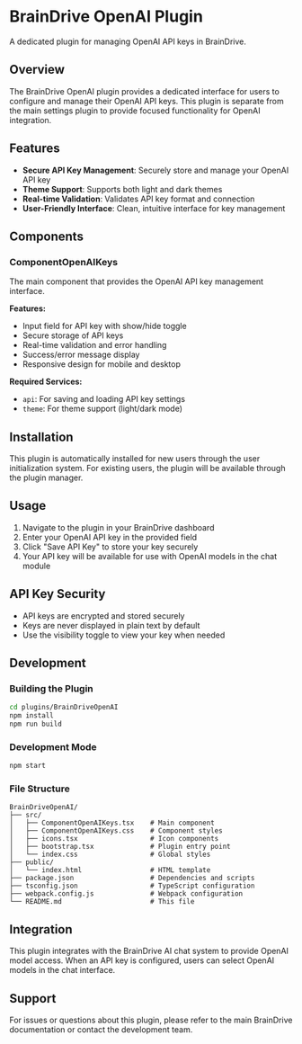 # BrainDrive OpenAI Plugin

A dedicated plugin for managing OpenAI API keys in BrainDrive.

## Overview

The BrainDrive OpenAI plugin provides a dedicated interface for users to configure and manage their OpenAI API keys. This plugin is separate from the main settings plugin to provide focused functionality for OpenAI integration.

## Features

- **Secure API Key Management**: Securely store and manage your OpenAI API key
- **Theme Support**: Supports both light and dark themes
- **Real-time Validation**: Validates API key format and connection
- **User-Friendly Interface**: Clean, intuitive interface for key management

## Components

### ComponentOpenAIKeys

The main component that provides the OpenAI API key management interface.

**Features:**

- Input field for API key with show/hide toggle
- Secure storage of API keys
- Real-time validation and error handling
- Success/error message display
- Responsive design for mobile and desktop

**Required Services:**

- `api`: For saving and loading API key settings
- `theme`: For theme support (light/dark mode)

## Installation

This plugin is automatically installed for new users through the user initialization system. For existing users, the plugin will be available through the plugin manager.

## Usage

1. Navigate to the plugin in your BrainDrive dashboard
2. Enter your OpenAI API key in the provided field
3. Click "Save API Key" to store your key securely
4. Your API key will be available for use with OpenAI models in the chat module

## API Key Security

- API keys are encrypted and stored securely
- Keys are never displayed in plain text by default
- Use the visibility toggle to view your key when needed

## Development

### Building the Plugin

```bash
cd plugins/BrainDriveOpenAI
npm install
npm run build
```

### Development Mode

```bash
npm start
```

### File Structure

```
BrainDriveOpenAI/
├── src/
│   ├── ComponentOpenAIKeys.tsx    # Main component
│   ├── ComponentOpenAIKeys.css    # Component styles
│   ├── icons.tsx                  # Icon components
│   ├── bootstrap.tsx              # Plugin entry point
│   └── index.css                  # Global styles
├── public/
│   └── index.html                 # HTML template
├── package.json                   # Dependencies and scripts
├── tsconfig.json                  # TypeScript configuration
├── webpack.config.js              # Webpack configuration
└── README.md                      # This file
```

## Integration

This plugin integrates with the BrainDrive AI chat system to provide OpenAI model access. When an API key is configured, users can select OpenAI models in the chat interface.

## Support

For issues or questions about this plugin, please refer to the main BrainDrive documentation or contact the development team.
